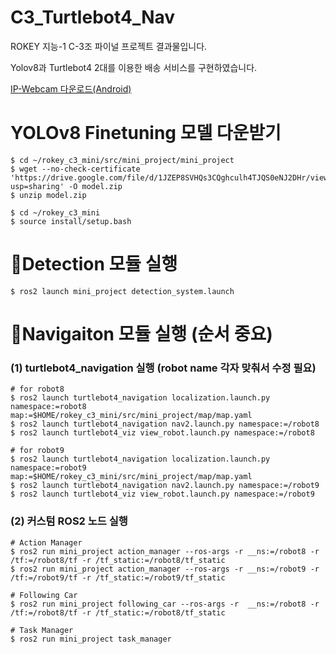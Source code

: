 # C3_Turtlebot4_Nav

ROKEY 지능-1 C-3조 파이널 프로젝트 결과물입니다. 

Yolov8과 Turtlebot4 2대를 이용한 배송 서비스를 구현하였습니다. 



[IP-Webcam 다운로드(Android)](https://play.google.com/store/apps/details?id=com.pas.webcam&hl=ko&pli=1)


# YOLOv8 Finetuning 모델 다운받기
```
$ cd ~/rokey_c3_mini/src/mini_project/mini_project
$ wget --no-check-certificate 'https://drive.google.com/file/d/1JZEP8SVHQs3CQghculh4TJQS0eNJ2DHr/view?usp=sharing' -O model.zip
$ unzip model.zip
```

```
$ cd ~/rokey_c3_mini
$ source install/setup.bash
```

# 👀Detection 모듈 실행

```
$ ros2 launch mini_project detection_system.launch
```


# 🤖Navigaiton 모듈 실행 (순서 중요)

### (1) turtlebot4_navigation 실행 (robot name 각자 맞춰서 수정 필요)
```
# for robot8
$ ros2 launch turtlebot4_navigation localization.launch.py namespace:=robot8 map:=$HOME/rokey_c3_mini/src/mini_project/map/map.yaml
$ ros2 launch turtlebot4_navigation nav2.launch.py namespace:=/robot8
$ ros2 launch turtlebot4_viz view_robot.launch.py namespace:=/robot8

# for robot9
$ ros2 launch turtlebot4_navigation localization.launch.py namespace:=robot9 map:=$HOME/rokey_c3_mini/src/mini_project/map/map.yaml
$ ros2 launch turtlebot4_navigation nav2.launch.py namespace:=/robot9
$ ros2 launch turtlebot4_viz view_robot.launch.py namespace:=/robot9
```

### (2) 커스텀 ROS2 노드 실행
```
# Action Manager
$ ros2 run mini_project action_manager --ros-args -r __ns:=/robot8 -r /tf:=/robot8/tf -r /tf_static:=/robot8/tf_static
$ ros2 run mini_project action_manager --ros-args -r __ns:=/robot9 -r /tf:=/robot9/tf -r /tf_static:=/robot9/tf_static

# Following Car
$ ros2 run mini_project following_car --ros-args -r  __ns:=/robot8 -r /tf:=/robot8/tf -r /tf_static:=/robot8/tf_static

# Task Manager
$ ros2 run mini_project task_manager
```


